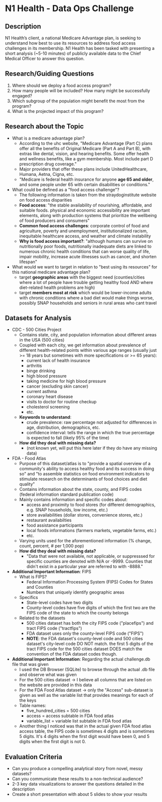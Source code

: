 # N1 Health - Data Ops Challenge
## Description
N1 Health’s client, a national Medicare Advantage plan, is seeking to understand how best to use its resources to address food access challenges in its membership. N1 Health has been tasked with presenting a short analysis (~5-10 minutes) of publicly available data to the Chief Medical Officer to answer this question.

## Research/Guiding Questions
1.	Where should we deploy a food access program?
2.	How many people will be included? How many might be successfully engaged?
3.	Which subgroup of the population might benefit the most from the program?
4.	What is the projected impact of this program?

## Research about the Topic
- What is a medicare advantage plan?
    - According to the uhc website, "Medicare Advantage (Part C) plans offer all the benefits of Original Medicare (Part A and Part B), with extras like dental, vision, and hearing benefits. Some offer health and wellness benefits, like a gym membership. Most include part D prescription drug coverage."
    - Major providers that offer these plans include UnitedHealthcare, Humana, Aetna, Cigna, etc.
    - "Medicare is federal health insurance for anyone **age 65 and older**, and some people under 65 with certain disabilities or conditions."
- What could be defined as a "food access challenge"?
    - The following information is taken from the straydoginstitute website on food access disparities
    - **Food access**: "the stable availability of nourishing, affordable, and suitable foods. physical and economic accessibility are important elements, along with production systems that prioritize the wellbeing of food producers and consumers"
    - **Common food access challenges**: corporate control of food and agriculture, poverty and unemployment, institutionalized racism, inequitable healthcare access, and weather and climate instability
    - **Why is food access important?**: "although humans can survive on nutritionally poor foods, nutritionally inadequate diets are linked to numerous chronic health conditions that can worse quality of life, impair mobility, increase acute illnesses such as cancer, and shorten lifespan"
- What would we want to target in relation to "best using its resources" for this national medicare advantage plan?
    - target **geographic areas** with the biggest need (counties/cities where a lot of people have trouble getting healthy food AND where diet-related health problems are high)
    - target **members most at risk**  which would be lower-income adults with chronic conditions where a bad diet would make things worse, possibly SNAP households and seniors in rural areas who cant travel

## Datasets for Analysis
- CDC - 500 Cities Project
    - Contains state, city, and population information about different areas in the USA (500 cities)
    - Coupled with each city, we get information about prevalence of different health-related points within various age ranges (usually just >= 18 years but sometimes with more specifications or >= 65 years):
        - current lack of health insurance
        - arthritis
        - binge drinking
        - high blood pressure
        - taking medicine for high blood pressure
        - cancer (excluding skin cancer)
        - current asthma
        - coronary heart disease
        - visits to doctor for routine checkup
        - cholesterol screening
        -  etc.
    - **Keywords to understand**:
        - crude prevalence: raw percentage not adjusted for differences in age, distribution, demographics, etc.
        - confidence interval: tells the range in which the true percentage is expected to fall (likely 95% of the time)
    - **How did they deal with missing data?**
        - (not known yet, will put this here later if they do have any missing data)
- FDA - Food Atlas
    - Purpose of this dataset/atlas is to "provide a spatial overview of a community's ability to access healthy food and its success in doing so" and "to assemble statistics on food environment indicators to stimulate research on the determinants of food choices and diet quality"
    - Contains information about the state, county, and FIPS codes (federal information standard publication code)
    - Mainly contains information and specific codes about:
        - access and proximity to food stores (for different demographics, e.g. SNAP households, low income, etc.)
        - store availabilities (dollar stores, convenience stores, etc.)
        - restaurant availabilties
        - food assistance participants
        - local foods informations (farmers markets, vegetable farms, etc.)
        - etc.
    - Varying units used for the aforementioned information (% change, count, percent, # per 1,000 pop)
    - **How did they deal with missing data?**
        - "Data that were not available, not applicable, or suppresssed for specific counties are denoted with N/A or -9999. Counties that didn't exist in a particular year are referred to with -8888."
- **Additional Important Information**: FIPS
    - What is FIPS?
        - Federal Information Processing System (FIPS) Codes for States and Counties
        - Numbers that uniquely identify geographic areas
    - Specifics
        - State-level codes have two digits
        - County-level codes have five digits of which the first two are the FIPS code of the state to which the county belongs
    - Related to the datasets
        - 500 cities dataset has both the city FIPS code ("placefips") and tract FIPS code ("tractfips")
        - FDA dataset uses only the county-level FIPS code ("FIPS")
        - **NOTE**: the FDA dataset's county-level code and 500 cities dataset's city-level code DO NOT match. the first 5 digits of the tract FIPS code for the 500 cities dataset DOES match the convention of the FDA dataset codes though.
- **Additional Important Information**: Regarding the actual challenge.db file that was given
    - I used the DB Browser (SQLite) to browse through the actual .db file and observe what was given
    - For the 500 cities dataset -> I believe all columns that are listed on the website are provided in this data
    - For the FDA Food Atlas dataset -> only the "Access" sub-dataset is given as well as the variable list that provides meanings for each of the keys
    - Table names:
        - five_hundred_cities = 500 cities
        - access = access subtable in FDA food atlas
        - variable_list = variable list subtable in FDA food atlas
    - Another thing I noticed was that in the actual given FDA food atlas access table, the FIPS code is sometimes 4 digits and is sometimes 5 digits. It's 4 digits when the first digit would have been 0, and 5 digits when the first digit is not 0. 

## Evaluation Criteria
- Can you produce a compelling analytical story from novel, messy datasets?
- Can you communicate these results to a non-technical audience?
- 2-3 key data visualizations to answer the questions detailed in the description
- Create a short presentation with about 5 slides to show your results
